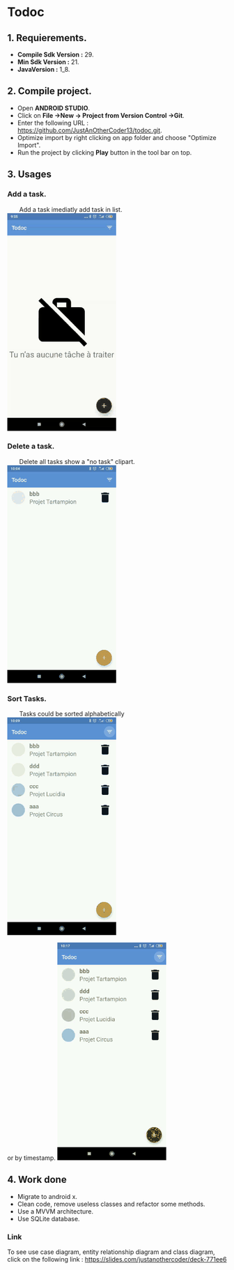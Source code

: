 # Todoc

 ## 1. Requierements.

+ **Compile Sdk Version :** 29.
+ **Min Sdk Version :** 21.
+ **JavaVersion :** 1_8.

## 2. Compile project.

+ Open **ANDROID STUDIO**.
+ Click on **File ->New -> Project from Version Control ->Git**.
+ Enter the following URL : https://github.com/JustAnOtherCoder13/todoc.git.
+ Optimize import by right clicking on app folder and choose "Optimize Import".
+ Run the project by clicking **Play** button in the tool bar on top.

## 3. Usages

 ### Add a task.
&nbsp;&nbsp;&nbsp;&nbsp;&nbsp;&nbsp; Add a task imediatly add task in list.
![add task](https://github.com/JustAnOtherCoder13/todoc/blob/master/AnimatedGif/add_task.gif)

 ### Delete a task.
 &nbsp;&nbsp;&nbsp;&nbsp;&nbsp;&nbsp; Delete all tasks show a "no task" clipart.
![delete task](https://github.com/JustAnOtherCoder13/todoc/blob/master/AnimatedGif/remove_task.gif)
 ### Sort Tasks.
 &nbsp;&nbsp;&nbsp;&nbsp;&nbsp;&nbsp; Tasks could be sorted alphabetically
 ![sort alphabetically](https://github.com/JustAnOtherCoder13/todoc/blob/master/AnimatedGif/sort_alphabetically.gif)
 
  or by timestamp.
![sort by date](https://github.com/JustAnOtherCoder13/todoc/blob/master/AnimatedGif/sort_by_date.gif)

## 4. Work done

+ Migrate to android x.
+ Clean code, remove useless classes and refactor some methods.
+ Use a MVVM architecture.
+ Use SQLite database.

### Link
To see use case diagram, entity relationship diagram and class diagram, click on the following link : https://slides.com/justanothercoder/deck-771ee6
